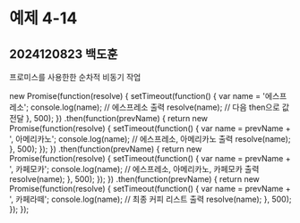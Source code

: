 # 예제 4-14  
## 2024120823 백도훈  

프로미스를 사용한한 순차적 비동기 작업


new Promise(function(resolve) {
  setTimeout(function() {
    var name = '에스프레소';
    console.log(name);  // 에스프레소 출력
    resolve(name);      // 다음 then으로 값 전달
  }, 500);
})
  .then(function(prevName) {
    return new Promise(function(resolve) {
      setTimeout(function() {
        var name = prevName + ', 아메리카노';
        console.log(name);  // 에스프레소, 아메리카노 출력
        resolve(name);
      }, 500);
    });
  })
  .then(function(prevName) {
    return new Promise(function(resolve) {
      setTimeout(function() {
        var name = prevName + ', 카페모카';
        console.log(name);  // 에스프레소, 아메리카노, 카페모카 출력
        resolve(name);
      }, 500);
    });
  })
  .then(function(prevName) {
    return new Promise(function(resolve) {
      setTimeout(function() {
        var name = prevName + ', 카페라떼';
        console.log(name);  // 최종 커피 리스트 출력
        resolve(name);
      }, 500);
    });
  });
